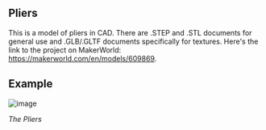## Pliers
This is a model of pliers in CAD. There are .STEP and .STL documents for general use and .GLB/.GLTF documents specifically for textures. Here's the link to the project on MakerWorld: https://makerworld.com/en/models/609869.

## Example
![image](https://github.com/user-attachments/assets/661ce81f-b85f-489b-a00c-61387744b28d)

_The Pliers_
